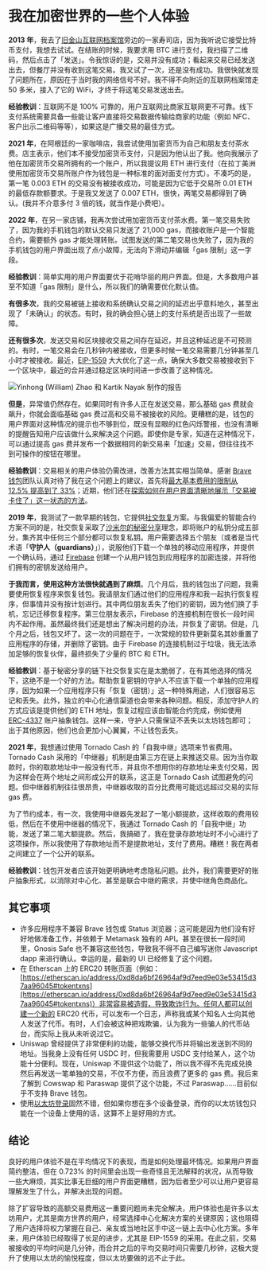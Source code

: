 # 我在加密世界的一些个人体验

**2013 年**，我去了[旧金山互联网档案馆](https://archive.org/about/contact.php)旁边的一家寿司店，因为我听说它接受比特币支付，我想去试试。在结账的时候，我要求用 BTC 进行支付，我扫描了二维码，然后点击了「发送」。令我惊讶的是，交易并没有成功；看起来交易已经发送出去，但餐厅并没有收到这笔交易。我又试了一次，还是没有成功。我很快就发现了问题所在，原因在于当时我的网络信号不好。我不得不向附近的互联网档案馆走 50 多米，接入了它的 WiFi，才终于将这笔交易发送出去。

**经验教训**：互联网不是 100% 可靠的，用户互联网比商家互联网更不可靠。线下支付系统需要具备一些能让客户直接将交易数据传输给商家的功能（例如 NFC、客户出示二维码等等），如果这是广播交易的最佳方式。

**2021 年**，在阿根廷的一家咖啡店，我尝试使用加密货币为自己和朋友支付茶水费。店主表示，他们本不接受加密货币支付，只是因为他认出了我。他向我展示了他在加密货币交易所拥有的一个账户，所以我提议用 ETH 进行支付（在拉丁美洲使用加密货币交易所账户作为钱包是一种标准的面对面支付方式）。不凑巧的是，第一笔 0.003 ETH 的交易没有被接收成功，可能是因为它低于交易所 0.01 ETH 的最低存款额要求。于是我又发送了 0.007 ETH，很快，两笔交易都得到了确认。(我并不介意多付 3 倍的钱，就当作是小费吧）。

**2022 年**，在另一家店铺，我再次尝试用加密货币支付茶水费。第一笔交易失败了，因为我的手机钱包的默认交易只发送了 21,000 gas，而接收账户是一个智能合约，需要额外 gas 才能处理转账。试图发送的第二笔交易也失败了，因为我的手机钱包的用户界面出现了点小故障，无法向下滑动并编辑「gas 限制」这一字段。

**经验教训**：简单实用的用户界面要优于花哨华丽的用户界面。但是，大多数用户甚至不知道「gas 限制」是什么，所以我们的确需要优化默认值。

**有很多次**，我的交易被链上接收和系统确认交易之间的延迟出乎意料地久，甚至出现了「未确认」的状态。有时，我的确会担心链上的支付系统是否出现了一些故障。

**还有很多次**，发送交易和区块接收交易之间存在延迟，并且这种延迟是不可预测的。有时，一笔交易会在几秒钟内被接收，但更多时候一笔交易需要几分钟甚至几小时才被接收。最近，[EIP-1559](https://notes.ethereum.org/@vbuterin/eip-1559-faq) 大大优化了这一点，确保大多数交易被接收到下一个区块中，最近的合并通过稳定区块时间进一步改善了这种情况。

![Yinhong (William) Zhao 和 Kartik Nayak 制作的报告](https://vitalik.ca/images/ux/diagram.png)

**但是**，异常值仍然存在。如果同时有许多人正在发送交易，那么基础 gas 费就会飙升，你就会面临基础 gas 费过高和交易不被接收的风险。更糟糕的是，钱包的用户界面对这种情况的提示也不够到位，既没有显眼的红色闪烁警报，也没有清晰的提醒告知用户应该做什么来解决这个问题。即使你是专家，知道在这种情况下，可以通过提高 gas 费并发布一个数据相同的新交易来「加速」交易，但往往找不到可操作的按钮在哪里。

**经验教训**：交易相关的用户体验仍需改进，改善方法其实相当简单。感谢 [Brave 钱包](https://brave.com/wallet/)团队认真对待了我在这个问题上的建议，首先将[最大基本费用的限制从 12.5% 提高到了 33%](https://github.com/brave/brave-browser/issues/28527)；近期，他们还在[探索如何在用户界面清晰地展示「交易被卡住了」这一状态的方法](https://github.com/brave/brave-browser/issues/28527)。

**2019 年**，我测试了一款早期的钱包，它提供[社交恢复](https://vitalik.ca/general/2021/01/11/recovery.html)方案。与我偏爱的智能合约方案不同的是，社交恢复采取了[沙米尔的秘密分享](https://blog.ethereum.org/2014/08/16/secret-sharing-erasure-coding-guide-aspiring-dropbox-decentralizer)理念，即将账户的私钥分成五部分，集齐其中任何三个部分都可以恢复私钥。用户需要选择五个朋友（或者是当代术语「**守护人（guardians）**」），说服他们下载一个单独的移动应用程序，并提供一个确认码，通过 [Firebase](https://firebase.google.com/) 创建一个从用户钱包到应用程序的加密连接，并将他们拥有的密钥发送给用户。

**于我而言，使用这种方法很快就遇到了麻烦**。几个月后，我的钱包出了问题，我需要使用恢复程序来恢复钱包。我请朋友们通过他们的应用程序和我一起执行恢复程序，但事情并没有按计划进行。其中两位朋友丢失了他们的密钥，因为他们换了手机，忘记迁移恢复程序。第三位朋友表示，Firebase 的连接机制在很长一段时间内不起作用。虽然最终我们还是想出了解决问题的办法，并恢复了密钥。但是，几个月之后，钱包又坏了。这一次的问题在于，一次常规的软件更新莫名其妙重置了应用程序的存储，并删除了密钥。由于 Firebase 的连接机制过于垃圾，我无法添加足够的恢复伙伴，最终损失了少量的 BTC 和 ETH。

**经验教训**：基于秘密分享的链下社交恢复实在是太脆弱了，在有其他选择的情况下，这绝不是一个好的方法。帮助恢复密钥的守护人不应该下载一个单独的应用程序，因为如果一个应用程序只有「恢复（密钥）」这一种特殊用途，人们很容易忘记和丢失。此外，独立的中心化通信渠道也会带来各种问题。相反，添加守护人的方式应该是提供他们的 ETH 地址，恢复过程应该由智能合约完成，例如使用 [ERC-4337](https://eips.ethereum.org/EIPS/eip-4337) 账户抽象钱包。这样一来，守护人只需保证不丢失以太坊钱包即可；出于其他原因，他们也会更加小心翼翼，不让钱包丢失。

**2021 年**，我想通过使用 Tornado Cash 的「自我中继」选项来节省费用。Tornado Cash 采用的「中继器」机制是由第三方在链上来推送交易。因为当你取款时，你的取款地址中一般没有代币，并且你不想用你的存款地址来支付交易，因为这样会在两个地址之间形成公开的联系，这正是 Tornado Cash 试图避免的问题。但中继器机制往往很昂贵，中继器收取的百分比费用可能远远超过交易的实际 gas 费。

为了节约成本，有一次，我使用中继器先发起了一笔小额提款，这样收取的费用较低，然后在不使用中继器的情况下，我通过 Tornado Cash 的「自我中继」功能，发送了第二笔大额提款。然后，我搞砸了，我在登录存款地址时不小心进行了这项操作，所以我使用了存款地址而不是提款地址，支付了费用。糟糕！我在两者之间建立了一个公开的联系。

**经验教训**：钱包开发者应该开始更明确地考虑隐私问题。此外，我们需要更好的账户抽象形式，以消除对中心化、甚至是联合中继的需求，并使中继角色商品化。

## 其它事项

- 许多应用程序不兼容 Brave 钱包或 Status 浏览器；这可能是因为他们没有好好地做准备工作，并依赖于 Metamask 独有的 API。甚至在很长一段时间里，Gnosis Safe 也不兼容这些钱包，导致我不得不自己编写迷你 Javascript dapp 来进行确认。幸运的是，最新的 UI 已经修复了这个问题。
- 在 Etherscan 上的 ERC20 转账页面（例如：[https://etherscan.io/address/0xd8da6bf26964af9d7eed9e03e53415d37aa96045#tokentxns](https://etherscan.io/address/0xd8da6bf26964af9d7eed9e03e53415d37aa96045#tokentxns)）非常容易被造假，导致欺诈行为。任何人都可以创建一个新的 ERC20 代币，可以发布一个日志，声称我或某个知名人士向其他人发送了代币。有时，人们会被这种把戏欺骗，认为我为一些骗人的代币站台，而实际上我从未听说过它。
- Uniswap 曾经提供了非常便利的功能，能够交换代币并将输出发送到不同的地址。当我身上没有任何 USDC 时，但我需要用 USDC 支付给某人，这个功能十分便利。现在，Uniswap 不提供这个功能了，所以我不得不先完成兑换然后再发送一笔单独的交易，不仅不方便，而且浪费了更多的 gas 费。我后来了解到 Cowswap 和 Paraswap 提供了这个功能，不过 Paraswap......目前似乎不支持 Brave 钱包。
- 使用[以太坊登录](https://login.xyz/)固然不错，但如果你想在多个设备登录，而你的以太坊钱包只能在一个设备上使用的话，这算不上是好用的方式。

## 结论

良好的用户体验不是在平均情况下的表现，而是如何处理最坏情况。如果用户界面简约整洁，但在 0.723% 的时间里会出现一些奇怪且无法解释的状况，从而导致一些大麻烦，其实比事无巨细的用户界面更糟糕，因为后者至少可以让用户更容易理解发生了什么，并解决出现的问题。

除了扩容导致的高额交易费用这一重要问题尚未完全解决，用户体验也是许多以太坊用户，尤其是南方世界的用户，经常选择中心化解决方案的关键原因；这也阻碍了用户选择将权力掌握在自己、亲友或当地社区手中这一链上去中心化方案。多年来，用户体验已经取得了长足的进步，尤其是 EIP-1559 的采用。在此之前，交易被接收的平均时间是几分钟，而合并之后的平均交易时间只需要几秒钟，这极大提升了使用以太坊的愉悦程度，但以太坊要做的远不止于此。